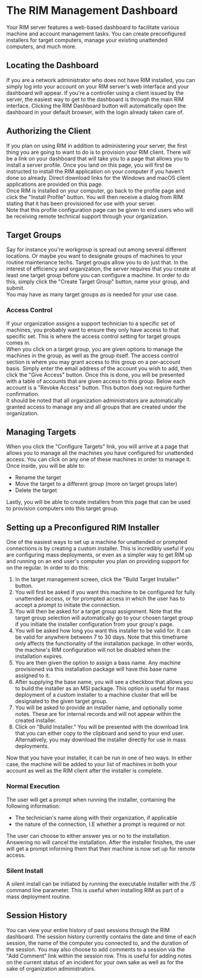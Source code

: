 # The RIM Management Dashboard
Your RIM server features a  web-based dashboard to facilitate various machine and account management tasks. You can create preconfigured installers for target computers, manage your existing unattended computers, and much more.  
## Locating the Dashboard
If you are a network administrator who does not have RIM installed, you can simply log into your account on your RIM server's web interface and your dashboard will appear.
If you're a controller using a client issued by the server, the easiest way to get to the dashboard is through the main RIM interface. Clicking the RIM Dashboard button will automatically open the dashboard in your default browser, with the login already taken care of.  
## Authorizing the Client
If you plan on using RIM in addition to administering your server, the first thing you are going to want to do is to provision your RIM client. There will be a link on your dashboard that will take you to a page that allows you to install a server profile. Once you land on this page, you will first be instructed to install the RIM application on your computer if you haven't done so already. Direct download links for the Windows and macOS client applications are provided on this page.  
Once RIM is installed on your computer, go back to the profile page and click the "Install Profile" button. You will then receive a dialog from RIM stating that it has been provisioned for use with your server.  
Note that this profile configuration page can be given to end users who will be receiving remote technical support through your organization.

## Target Groups
Say for instance you're workgroup is spread out among several different locations. Or maybe you want to designate groups of machines to your routine maintenance techs. Target groups allow you to do just that.
In the interest of efficiency and organization, the server requires that you create at least one target group before you can configure a machine. In order to do this, simply click the "Create Target Group" button, name your group, and submit.  
You may have as many target groups as is needed for your use case. 
### Access Control
If your organization assigns a support technician to a specific set of machines, you probably want to ensure they only have access to that specific set. This is where the access control setting for target groups comes in.  
When you click on a target group, you are given options to manage the machines in the group, as well as the group itself. The access control section is where you may grant access to this group on a per-account basis. Simply enter the email address of the account you wish to add, then click the "Give Access" button. Once this is done, you will be presented with a table of accounts that are given access to this group. Below each account is a "Revoke Access" button. This button does not require further confirmation.  
It should be noted that all organization administrators are automatically granted access to manage any and all groups that are created under the organization.
## Managing Targets
When you click the "Configure Targets" link, you will arrive at a page that allows you to manage all the machines you have configured for unattended access. You can click on any one of these machines in order to manage it. Once inside, you will be able to:
* Rename the target
* Move the target to a different group (more on target groups later)
* Delete the target
<!-- end -->
Lastly, you will be able to create installers from this page that can be used to provision computers into this target group.
## Setting up a Preconfigured RIM Installer
One of the easiest ways to set up a machine for unattended or prompted connections is by creating a custom installer. This is incredibly useful if you are configuring mass deployments, or even as a simpler way to get RIM up and running on an end user's computer you plan on providing support for on the regular.
In order to do this:
1. In the target management screen, click the "Build Target Installer" button.
1. You will first be asked if you want this machine to be configured for fully unattended access, or for prompted access in which the user has to accept a prompt to initiate the connection.
1. You will then be asked for a target group assignment. Note that the target group selection will automatically go to your chosen target group if you initiate the installer configuration from your group's page.
1. You will be asked how long you want this installer to be valid for. It can be valid for anywhere between 7 to 30 days. Note that this timeframe only affects the functionality of the installation package. In other words, the machine's RIM configuration will not be disabled when the installation expires.
1. You are then given the option to assign a bass name. Any machine provisioned via this installation package will have this base name assigned to it.
1. After supplying the base name, you will see a checkbox that allows you to build the installer as an MSI package. This option is useful for mass deployment of a custom installer to a machine cluster that will be designated to the given target group.
1. You will be asked to provide an installer name, and optionally some notes. These are for internal records and will not appear within the created installer.
1. Click on "Build Installer." You will be presented with the download link that you can either copy to the clipboard and send to your end user. Alternatively, you may download the installer directly for use in mass deployments.
<!-- end -->
Now that you have your installer, it can be run in one of two ways. In either case, the machine will be added to your list of machines in both your account as well as the RIM client after the installer is complete.
### Normal Execution
The user will get a prompt when running the installer, containing the following information:
* The technician's name along with their organization, if applicable
* the nature of the connection, I.E whether a prompt is required or not
<!-- end -->
The user can choose to either answer yes or no to the installation. Answering no will cancel the installation. After the installer finishes, the user will get a prompt informing them that their machine is now set up for remote access.
### Silent Install
A silent install can be initiated by running the executable installer with the */S* command line parameter. This is useful when installing RIM as part of a mass deployment routine.
## Session History
You can view your entire history of past sessions through the RIM dashboard. The session history currently contains the date and time of each session, the name of the computer you connected to, and the duration of the session. You may also choose to add comments to a session via the "Add Comment" link within the session row. This is useful for adding notes on the current status of an incident for your own sake as well as for the sake of organization administrators.
